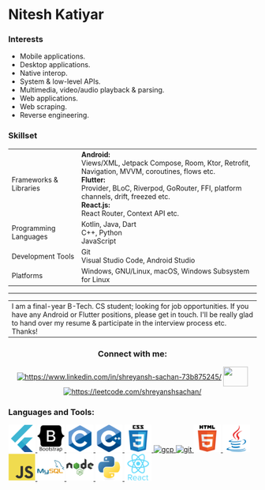 # Nitesh Katiyar


### Interests

- Mobile applications.
- Desktop applications.
- Native interop.
- System & low-level APIs.
- Multimedia, video/audio playback & parsing.
- Web applications.
- Web scraping.
- Reverse engineering.


### Skillset

<table>
  <tr>
    <td>Frameworks & Libraries</td>
    <td>
      <strong>Android: </strong><br>
      Views/XML, Jetpack Compose, Room, Ktor, Retrofit, Navigation, MVVM, coroutines, flows etc.
      <br>
      <strong>Flutter: </strong><br>
      Provider, BLoC, Riverpod, GoRouter, FFI, platform channels, drift, freezed etc.
      <br>
      <strong>React.js: </strong><br>
      React Router, Context API etc.
      <br>
    </td>
  </tr>
  <tr>
    <td>Programming Languages</td>
    <td>
      Kotlin, Java, Dart
      <br>
      C++, Python
      <br>
      JavaScript
    </td>
  </tr>
  <tr>
    <td>Development Tools</td>
    <td>
      Git
      <br>
      Visual Studio Code, Android Studio
    </td>
  </tr>
  <tr>
    <td>Platforms</td>
    <td>
      Windows, GNU/Linux, macOS, Windows Subsystem for Linux
    </td>
  </tr>
</table>

<hr>

<table>
  <tr>
    <td>
      I am a final-year B-Tech. CS student; looking for job opportunities. If you have any Android or Flutter positions, please get in touch. I'll be really glad to hand over my resume & participate in the interview process etc.<br>
      Thanks!
    </td>
  </tr>
</table>

<h3 align="center">Connect with me:</h3>
<p align="center">
<a href="https://www.linkedin.com/in/niteshkatiyar7/" target="blank"><img align="center" src="https://raw.githubusercontent.com/rahuldkjain/github-profile-readme-generator/master/src/images/icons/Social/linked-in-alt.svg" alt="https://www.linkedin.com/in/shreyansh-sachan-73b875245/" height="40" width="50" /></a>
<a href="https://www.instagram.com/sociopath_thor/" target="blank"><img align="center" src="https://raw.githubusercontent.com/rahuldkjain/github-profile-readme-generator/master/src/images/icons/Social/instagram.svg" height="40" width="50" /></a> 
<a href="https://leetcode.com/niteshkatiyar7/" target="blank"><img align="center" src="https://raw.githubusercontent.com/rahuldkjain/github-profile-readme-generator/master/src/images/icons/Social/leet-code.svg" alt="https://leetcode.com/shreyanshsachan/" height="40" width="50" /></a>



<h3 align="left">Languages and Tools:</h3>
<p align="left">

  <a href="https://flutter.com" target="_blank" rel="noreferrer"> <img src="https://raw.githubusercontent.com/devicons/devicon/master/icons/flutter/flutter-original.svg" alt="flutter" width="55" height="55"/> </a>
  <a href="https://getbootstrap.com" target="_blank" rel="noreferrer"> <img src="https://raw.githubusercontent.com/devicons/devicon/master/icons/bootstrap/bootstrap-plain-wordmark.svg" alt="bootstrap" width="55" height="55"/> </a> 
<a href="https://www.cprogramming.com/" target="_blank" rel="noreferrer"> <img src="https://raw.githubusercontent.com/devicons/devicon/master/icons/c/c-original.svg" alt="c" width="55" height="55"/> </a> 
<a href="https://www.w3schools.com/cpp/" target="_blank" rel="noreferrer"> <img src="https://raw.githubusercontent.com/devicons/devicon/master/icons/cplusplus/cplusplus-original.svg" alt="cplusplus" width="55" height="55"/> </a> 
<a href="https://www.w3schools.com/css/" target="_blank" rel="noreferrer"> <img src="https://raw.githubusercontent.com/devicons/devicon/master/icons/css3/css3-original-wordmark.svg" alt="css3" width="55" height="55"/> </a>
<a href="https://cloud.google.com" target="_blank" rel="noreferrer"> <img src="https://www.vectorlogo.zone/logos/google_cloud/google_cloud-icon.svg" alt="gcp" width="55" height="55"/> </a> 
  <a href="https://git-scm.com/" target="_blank" rel="noreferrer"> <img src="https://www.vectorlogo.zone/logos/git-scm/git-scm-icon.svg" alt="git" width="55" height="55"/> </a>
  <a href="https://www.w3.org/html/" target="_blank" rel="noreferrer"> <img src="https://raw.githubusercontent.com/devicons/devicon/master/icons/html5/html5-original-wordmark.svg" alt="html5" width="55" height="55"/> </a>
  <a href="https://www.java.com" target="_blank" rel="noreferrer"> <img src="https://raw.githubusercontent.com/devicons/devicon/master/icons/java/java-original.svg" alt="java" width="55" height="55"/> </a> 
  <a href="https://developer.mozilla.org/en-US/docs/Web/JavaScript" target="_blank" rel="noreferrer"> <img src="https://raw.githubusercontent.com/devicons/devicon/master/icons/javascript/javascript-original.svg" alt="javascript" width="55" height="55"/> </a>
  <a href="https://www.mysql.com/" target="_blank" rel="noreferrer"> <img src="https://raw.githubusercontent.com/devicons/devicon/master/icons/mysql/mysql-original-wordmark.svg" alt="mysql" width="55" height="55"/> </a>
  <a href="https://nodejs.org" target="_blank" rel="noreferrer"> <img src="https://raw.githubusercontent.com/devicons/devicon/master/icons/nodejs/nodejs-original-wordmark.svg" alt="nodejs" width="55" height="55"/> </a>
  <a href="https://www.python.org" target="_blank" rel="noreferrer"> <img src="https://raw.githubusercontent.com/devicons/devicon/master/icons/python/python-original.svg" alt="python" width="55" height="55"/> </a>
  <a href="https://reactjs.org/" target="_blank" rel="noreferrer"> <img src="https://raw.githubusercontent.com/devicons/devicon/master/icons/react/react-original-wordmark.svg" alt="react" width="55" height="55"/> </a> </p>
